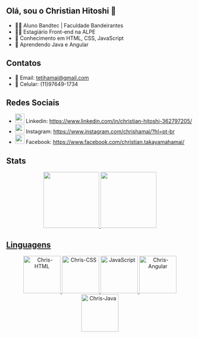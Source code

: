 ## Olá, sou o Christian Hitoshi 👋

- 👨‍🎓 Aluno Bandtec | Faculdade Bandeirantes
- 🧑‍💻 Estagiário Front-end na ALPE
- 🧠 Conhecimento em HTML, CSS, JavaScript
- 🤔 Aprendendo Java e Angular

## Contatos
- 💬 Email: tetihamai@gmail.com
- 📱 Celular: (11)97649-1734

## Redes Sociais
- <img height="25em" src="https://user-images.githubusercontent.com/68028807/140656983-1c1b2eac-9a0b-4d94-9a89-6acb0e2665e4.png"> Linkedin: https://www.linkedin.com/in/christian-hitoshi-362797205/
- <img height="25em" src="https://user-images.githubusercontent.com/68028807/140656943-87f967d0-79cb-47ef-9ddd-92b0de1a9687.png"> Instagram: https://www.instagram.com/chrishamai/?hl=pt-br
- <img height="25em" src="https://user-images.githubusercontent.com/68028807/140656925-1015b9a4-883c-42f4-bf77-32d1556c3f77.png"> Facebook: https://www.facebook.com/christian.takayamahamai/

## Stats
<div align="center">
  <a href="https://github.com/Christian-hub-svg">
  <img height="150em" src="https://github-readme-stats.vercel.app/api?username=Christian-hub-svg&show_icons=true&theme=dark&include_all_commits=true&count_private=true"/>
  <img height="150em" src="https://github-readme-stats.vercel.app/api/top-langs/?username=Christian-hub-svg&layout=compact&langs_count=7&theme=dark"/>
</div>
  
## Linguagens  
<div align="center">
  <img height="100em" alt="Chris-HTML" src="https://user-images.githubusercontent.com/68028807/140657369-00311b35-d0c9-496e-a328-b16eec74df52.png">
  <img height="100em" alt="Chris-CSS" src="https://user-images.githubusercontent.com/68028807/140657439-c63c6aea-1d34-4a5e-badb-c37beaf342d4.png">
  <img height="100em" alt="JavaScript" src="https://user-images.githubusercontent.com/68028807/140657536-aa1f2e4b-ce51-4e0d-ad8a-c055c0a5ccf2.png">
  <img height="100em" alt="Chris-Angular" src="https://user-images.githubusercontent.com/68028807/140657631-e3c35645-46ce-43f5-8f6b-0f5cbf36d851.png">
  <img height="100em" alt="Chris-Java" src="https://user-images.githubusercontent.com/68028807/140657320-2fc6e81b-9973-42ec-88fc-d59a65920a70.png">
</div>
